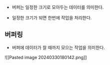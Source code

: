 - 버퍼는 일정한 크기로 모아두는 데이터를 의미한다.

- 일정한 크기가 되면 한번에 작업을 처리한다.

## 버퍼링

- 버퍼에 데이터가 찰 때까지 모으는 작업을 의미한다.

![[Pasted image 20240330180142.png]]

